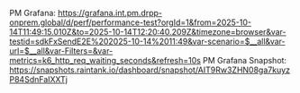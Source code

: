 PM Grafana: https://grafana.int.pm.drpp-onprem.global/d/perf/performance-test?orgId=1&from=2025-10-14T11:49:15.010Z&to=2025-10-14T12:20:40.209Z&timezone=browser&var-testid=sdkFxSendE2E%202025-10-14%2011:49&var-scenario=$__all&var-url=$__all&var-Filters=&var-metrics=k6_http_req_waiting_seconds&refresh=10s
PM Grafana Snapshot: https://snapshots.raintank.io/dashboard/snapshot/AIT9Rw3ZHN08ga7kuyzP84SdnFaIXXTj